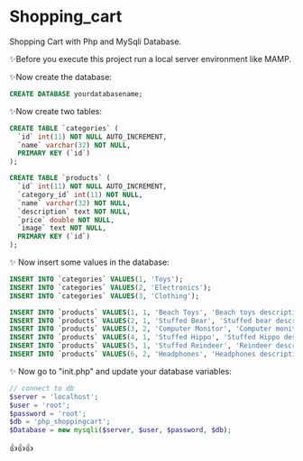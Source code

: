 # Shopping_cart

Shopping Cart with Php and MySqli Database.

✨Before you execute this project run a local server environment like MAMP.

✨Now create the database:

```sql
CREATE DATABASE yourdatabasename;
```

✨Now create two tables:

```sql
CREATE TABLE `categories` (
  `id` int(11) NOT NULL AUTO_INCREMENT,
  `name` varchar(32) NOT NULL,
  PRIMARY KEY (`id`)
);

CREATE TABLE `products` (
  `id` int(11) NOT NULL AUTO_INCREMENT,
  `category_id` int(11) NOT NULL,
  `name` varchar(32) NOT NULL,
  `description` text NOT NULL,
  `price` double NOT NULL,
  `image` text NOT NULL,
  PRIMARY KEY (`id`)
);
```

✨ Now insert some values in the database:

```sql
INSERT INTO `categories` VALUES(1, 'Toys');
INSERT INTO `categories` VALUES(2, 'Electronics');
INSERT INTO `categories` VALUES(3, 'Clothing');

INSERT INTO `products` VALUES(1, 1, 'Beach Toys', 'Beach toys description here.', 8.99, 'product_beachtoys.jpg');
INSERT INTO `products` VALUES(2, 1, 'Stuffed Bear', 'Stuffed bear description here.', 15.99, 'product_bear.jpg');
INSERT INTO `products` VALUES(3, 2, 'Computer Monitor', 'Computer monitor description here.', 299.99, 'product_computermonitor.jpg');
INSERT INTO `products` VALUES(4, 1, 'Stuffed Hippo', 'Stuffed Hippo description.', 13, 'product_hippo.jpg');
INSERT INTO `products` VALUES(5, 1, 'Stuffed Reindeer', 'Reindeer description here.', 14.49, 'product_reindeer.jpg');
INSERT INTO `products` VALUES(6, 2, 'Headphones', 'Headphones description here', 19.99, 'product_headphones.jpg');
```

✨ Now go to "init.php" and update your database variables:

```php
// connect to db
$server = 'localhost';
$user = 'root';
$password = 'root';
$db = 'php_shoppingcart';
$Database = new mysqli($server, $user, $password, $db);
```

👍👍👍
